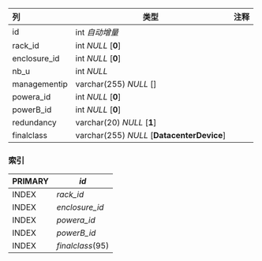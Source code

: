 | 列           | 类型                                       | 注释 |
| :----------- | ------------------------------------------ | ---- |
| id           | int *自动增量*                             |      |
| rack_id      | int *NULL* [**0**]                         |      |
| enclosure_id | int *NULL* [**0**]                         |      |
| nb_u         | int *NULL*                                 |      |
| managementip | varchar(255) *NULL* []                     |      |
| powera_id    | int *NULL* [**0**]                         |      |
| powerB_id    | int *NULL* [**0**]                         |      |
| redundancy   | varchar(20) *NULL* [**1**]                 |      |
| finalclass   | varchar(255) *NULL* [**DatacenterDevice**] |      |

### 索引

| PRIMARY | *id*             |
| :------ | ---------------- |
| INDEX   | *rack_id*        |
| INDEX   | *enclosure_id*   |
| INDEX   | *powera_id*      |
| INDEX   | *powerB_id*      |
| INDEX   | *finalclass*(95) |